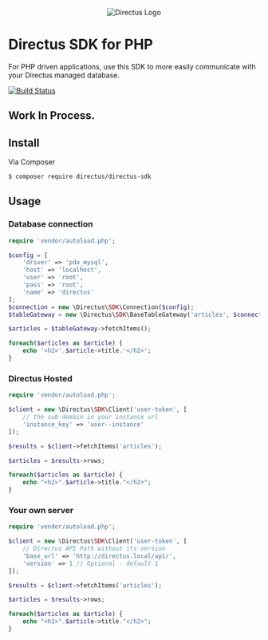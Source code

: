 <p align="center">
<img src="https://s3.amazonaws.com/f.cl.ly/items/3Q2830043H1Y1c1F1K2D/directus-logo-stacked.png" alt="Directus Logo"/>
</p>

# Directus SDK for PHP
For PHP driven applications, use this SDK to more easily communicate with your Directus managed database.

[![Build Status](https://travis-ci.org/directus/directus-sdk-php.svg?branch=master)](https://travis-ci.org/directus/directus-sdk-php)

## Work In Process.

## Install

Via Composer

``` bash
$ composer require directus/directus-sdk
```

## Usage

### Database connection
``` php
require 'vendor/autoload.php';

$config = [
    'driver' => 'pdo_mysql',
    'host' => 'localhost',
    'user' => 'root',
    'pass' => 'root',
    'name' => 'directus'
];
$connection = new \Directus\SDK\Connection($config);
$tableGateway = new \Directus\SDK\BaseTableGateway('articles', $connection);

$articles = $tableGateway->fetchItems();

foreach($articles as $article) {
    echo '<h2>'.$article->title.'</h2>';
}
```

### Directus Hosted

```php
require 'vendor/autoload.php';

$client = new \Directus\SDK\Client('user-token', [
    // the sub-domain in your instance url
    'instance_key' => 'user--instance'
]);

$results = $client->fetchItems('articles');

$articles = $results->rows;

foreach($articles as $article) {
    echo "<h2>".$article->title."</h2>";
}
```

### Your own server

```php
require 'vendor/autoload.php';

$client = new \Directus\SDK\Client('user-token', [
    // Directus API Path without its version
    'base_url' => 'http://directus.local/api/',
    'version' => 1 // Optional - default 1
]);

$results = $client->fetchItems('articles');

$articles = $results->rows;

foreach($articles as $article) {
    echo "<h2>".$article->title."</h2>";
}
```
